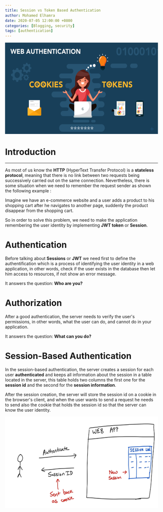 ```yaml
---
title: Session vs Token Based Authentication
author: Mohamed Elhamra
date: 2020-07-05 12:00:00 +0800
categories: [Blogging, security]
tags: [authentication]
---
```


<img src="/assets/img/sample/authentication.png" alt="drawing" width="700" height="300"/>

# Introduction 

--------------------------------------

As most of us know the  **HTTP** (HyperText Transfer Protocol) is a **stateless protocol**, meaning that there is no link between two requests being successively carried out on the same connection. Nevertheless, there is some situation when we need to remember the request sender as shown the following example :<br />

Imagine we have an e-commerce website and a user adds a product to his shopping cart after he navigates to another page, suddenly the product disappear from the shopping cart.<br /> 

So in order to solve this problem, we need to make the application remembering the user identity by implementing **JWT token** or **Session**.

# Authentication

Before talking about **Sessions** or **JWT** we need first to define the authentification which is a process of identifying the user identity in a web application, in other words, check if the user exists in the database then let him access to resources, if not show an error message.<br />

It answers the question: **Who are you?** 

# Authorization 

After a good authentication, the server needs to verify the user's permissions, in other words,  what the user can do, and cannot do in your application.<br />

It answers the question: **What can you do?**

# Session-Based Authentication

In the session-based authentication, the server creates a session for each user **authenticated** and keeps all information about the session in a table located in the server, this table holds two columns the first one for the **session id** and the second for the **session information**.<br />

After the session creation, the server will store the session id on a cookie in the browser's client, and when the user wants to send a request he needs to send also the cookie that holds the session id so that the server can know the user identity.

<img src="/assets/img/sample/server-session.PNG" alt="drawing" width="700" height="300"/>











